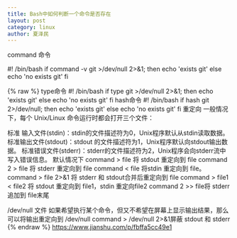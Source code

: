 ```yaml
---
title: Bash中如何判断一个命令是否存在
layout: post
category: linux
author: 夏泽民
---
```

command 命令

#! /bin/bash
if command -v git >/dev/null 2>&1; then 
  echo 'exists git' 
else 
  echo 'no exists git' 
fi
<!-- more -->
{% raw %}
type命令
#! /bin/bash
if type git >/dev/null 2>&1; then 
  echo 'exists git' 
else 
  echo 'no exists git' 
fi
hash命令
#! /bin/bash
if hash git 2>/dev/null; then 
  echo 'exists git' 
else 
  echo 'no exists git' 
fi
重定向
一般情况下，每个 Unix/Linux 命令运行时都会打开三个文件：

标准 输入文件(stdin)：stdin的文件描述符为0，Unix程序默认从stdin读取数据。
标准输出文件(stdout)：stdout 的文件描述符为1，Unix程序默认向stdout输出数据。
标准错误文件(stderr)：stderr的文件描述符为2，Unix程序会向stderr流中写入错误信息。
默认情况下
command > file 将 stdout 重定向到 file
command 2 > file 将 stderr 重定向到 file
command < file 将stdin 重定向到 file。
command > file 2>&1 将 stderr 和 stdout合并后重定向到 file
command > file1 < file2 将 stdout 重定向到 file1，stdin 重定向file2
command 2 >> file将 stderr 追加到 file末尾

/dev/null 文件
如果希望执行某个命令，但又不希望在屏幕上显示输出结果，那么可以将输出重定向到 /dev/null
command > /dev/null 2>&1屏蔽 stdout 和 stderr
{% endraw %}
https://www.jianshu.com/p/fbffa5cc49e1
